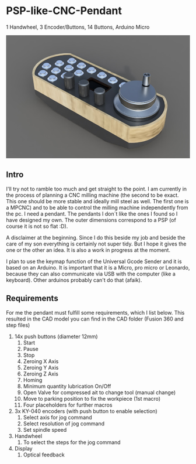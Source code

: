 # PSP-like-CNC-Pendant
1 Handwheel, 3 Encoder/Buttons, 14 Buttons, Arduino Micro

![alt text](https://github.com/VolkerSchneider89/PSP-like-CNC-Pendant/blob/main/Images/CAD-Rendered.jpg?raw=true)

## Intro ##
I'll try not to ramble too much and get straight to the point. I am currently in the process of planning a CNC milling machine (the second to be exact. This one should be more stable and ideally mill steel as well. The first one is a MPCNC) and to be able to control the milling machine independently from the pc. I need a pendant. The pendants I don´t like the ones I found so I have designed my own. The outer dimensions correspond to a PSP (of course it is not so flat :D).

A disclaimer at the beginning. Since I do this beside my job and beside the care of my son everything is certainly not super tidy. But I hope it gives the one or the other an idea. It is also a work in progress at the moment.

I plan to use the keymap function of the Universal Gcode Sender and it is based on an Arduino. It is important that it is a Micro, pro micro or Leonardo, because they can also communicate via USB with the computer (like a keyboard). Other arduinos probably can't do that (afaik). 


## Requirements ##
For me the pendant must fulfill some requirements, which I list below. This resulted in the CAD model you can find in the CAD folder (Fusion 360 and step files)
          
1. 14x push buttons (diameter 12mm)
   1. Start
   2. Pause
   3. Stop
   4. Zeroing X Axis
   5. Zeroing Y Axis
   6. Zeroing Z Axis
   7. Homing
   8. Minimum quantity lubrication On/Off
   9. Open Valve for compressed ait to change tool (manual change)
   10. Move to parking position to fix the workpiece (1st macro)
   11. Four placeholders for further macros
2. 3x KY-040 encoders (with push button to enable selection)
   1. Select axis for jog command
   2. Select resolution of jog command
   3. Set spindle speed
3. Handwheel
   1. To select the steps for the jog command 
4. Display 
   1. Optical feedback
